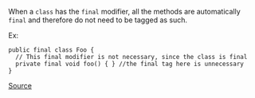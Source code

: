 When a `class` has the `final` modifier, all the methods are automatically `final` and therefore do not need to be tagged as such.

Ex:

```
public final class Foo {
  // This final modifier is not necessary, since the class is final
  private final void foo() { } //the final tag here is unnecessary
}
```

[Source](http://pmd.sourceforge.net/pmd-5.3.2/pmd-java/rules/java/unnecessary.html#UnnecessaryFinalModifier)

